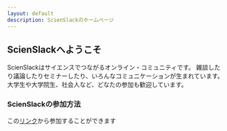 ```yaml
---
layout: default
description: ScienSlackのホームページ
---
```



## ScienSlackへようこそ

ScienSlackはサイエンスでつながるオンライン・コミュニティです。
雑談したり議論したりセミナーしたり、いろんなコミュニケーションが生まれています。
大学生や大学院生、社会人など、どなたの参加も歓迎しています。


### ScienSlackの参加方法

この[リンク](https://join.slack.com/t/scien-slack/shared_invite/zt-eqs433g2-fPc671O9jlcHrhT~JSnNBw)から参加することができます
